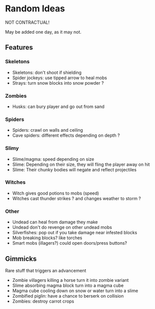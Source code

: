 # Random Ideas

NOT CONTRACTUAL!

May be added one day, as it may not.

## Features

### Skeletons
- Skeletons: don't shoot if shielding
- Spider jockeys: use tipped arrow to heal mobs
- Strays: turn snow blocks into snow powder ?

### Zombies
- Husks: can bury player and go out from sand

### Spiders
- Spiders: crawl on walls and ceiling
- Cave spiders: different effects depending on depth ?

### Slimy
- Slime/magma: speed depending on size
- Slime: Depending on their size, they will fling the player away on hit
- Slime: Their chunky bodies will negate and reflect projectiles

### Witches
- Witch gives good potions to mobs (speed)
- Witches cast thunder strikes ? and changes weather to storm ?

### Other
- Undead can heal from damage they make
- Undead don't do revenge on other undead mobs
- Silverfishes: pop out if you take damage near infested blocks
- Mob breaking blocks? like torches
- Smart mobs (illagers?) could open doors/press buttons?

## Gimmicks
Rare stuff that triggers an advancement

- Zombie villagers killing a horse turn it into zombie variant
- Slime absorbing magma block turn into a magma cube
- Magma cube cooling down on snow or water turn into a slime
- Zombified piglin: have a chance to berserk on collision
- Zombies: destroy carrot crops